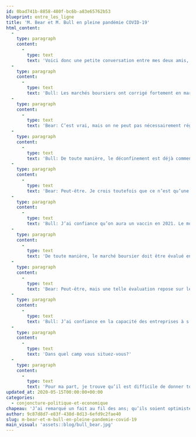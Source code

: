 ```yaml
---
id: 0bad741b-8858-480f-bc6b-a83e65762b53
blueprint: entre_les_ligne
title: 'M. Bear et M. Bull en pleine pandémie COVID-19'
html_content:
  -
    type: paragraph
    content:
      -
        type: text
        text: 'Voici donc une petite conversation entre mes deux amis, M. Bull, éternel optimiste, et M. Bear, éternel pessimiste, dans le cadre de la pandémie de la COVID-19 que nous traversons présentement. Dans quel camp vous placeriez-vous?'
  -
    type: paragraph
    content:
      -
        type: text
        text: 'Bull: Les marchés boursiers ont corrigé fortement en mars après la confirmation que la COVID-19 était une pandémie mondiale. Mais avec la réaction musclée et rapide de nos gouvernements, il n’est pas surprenant que les marchés boursiers aient fortement rebondi. Pour les investisseurs, il est vite devenu évident que la Réserve fédérale américaine et les gouvernements occidentaux feraient tout pour aider les entreprises et les individus à traverser cette crise.'
  -
    type: paragraph
    content:
      -
        type: text
        text: 'Bear: C’est vrai, mais on ne peut pas nécessairement régler une crise sanitaire mondiale à coups de milliards de $. La seule façon de régler une telle situation est de se confiner à la maison et d’attendre un médicament efficace ou un vaccin. Or, les experts s’entendent tous pour dire qu’on devra attendre plusieurs mois avant que cela n’arrive. Les plus optimistes parlent d’un minimum de 12 à 18 mois. Et si les gouvernements ont agi promptement pour soutenir les entreprises et les particuliers dès le début de la pandémie, ils ne pourront pas continuer de le faire pendant des mois et des mois. Il y a des limites à l’endettement.'
  -
    type: paragraph
    content:
      -
        type: text
        text: 'Bull: De toute manière, le déconfinement est déjà commencé. Les entreprises rouvrent graduellement et les gens recommencent à sortir et à dépenser. Ils en ont assez de rester à la maison et n’attendent que le moment où ils pourront manger au restaurant et retourner dans les magasins. On verra le creux économique au deuxième trimestre 2020 et une reprise se matérialisera dès l’automne.'
  -
    type: paragraph
    content:
      -
        type: text
        text: 'Bear: Peut-être. Je crois toutefois que ce n’est qu’une partie de la population qui pense comme ça. De nombreuses personnes ont peur d’attraper le virus. Ce n’est pas parce que les magasins ou les restaurants sont ouverts qu’ils les visiteront. Avant que ça arrive, il faudra qu’ils se sentent en sécurité. Et je ne parle pas des voyages! Avant que les gens recommencent à voyager et à prendre l’avion… Ou à assister à des concerts… On aura besoin d’un vaccin efficace. À ce sujet, même un échéancier de 12 à 18 mois semble très optimiste pour plusieurs spécialistes. J’ai lu récemment que le record de vitesse pour développer un tout nouveau vaccin était de quatre ans…'
  -
    type: paragraph
    content:
      -
        type: text
        text: 'Bull: J’ai confiance qu’on aura un vaccin en 2021. Le monde scientifique n’a jamais été aussi fortement mobilisé pour atteindre un objectif aussi important. De toute manière, je crois personnellement qu’un vaccin n’est pas la seule solution. Des médicaments efficaces contre le virus seront vraisemblablement développés et mis en marché bien avant qu’un vaccin ne voie le jour. Un médicament ou un cocktail de médicaments qui réduirait l’effet du virus aurait un impact positif important et rapide sur notre économie.'
  -
    type: paragraph
    content:
      -
        type: text
        text: 'De toute manière, le marché boursier doit être évalué en fonction des taux d’intérêt courants. Les taux représentent ni plus ni moins le coût de l’argent. Et tant qu’ils demeurent aussi bas que dans le moment, les solutions de rechange au marché boursier sont bien moins attrayantes. On n’a qu’à regarder le taux de dividende moyen des titres qui composent l’indice S&P 500. Il se chiffre à près de 2,05 % présentement, ce qui est nettement plus attrayant que le taux de 0,62 % d’une obligation 10 ans du gouvernement américain (ou canadien : 0,55 %). Dans de telles conditions, les titres boursiers méritent des ratios d’évaluation sensiblement plus élevés que ce qu’on a vu historiquement. Par exemple, si on applique un ratio cours-bénéfices de, disons, 18,0 aux bénéfices prévus des entreprises du S&P 500 en 2021, année probable d’une forte reprise économique, on peut conclure que le marché boursier n’est pas cher présentement.'
  -
    type: paragraph
    content:
      -
        type: text
        text: 'Bear: Peut-être, mais une telle évaluation repose sur le scénario optimiste que l’économie reprendra du mieux dès 2021 et que les bénéfices des entreprises rebondiront fortement. C’est un des scénarios possibles, mais il y en a une multitude d’autres tout aussi probables. On pourrait tout aussi bien prévoir un scénario où un fort ralentissement économique se prolongera plus longtemps que prévu et où toute reprise sera très lente. Si l’on prévoit une baisse des profits des sociétés en 2021, ce qui est plausible compte tenu du taux de chômage qui prévaut présentement et qui devrait continuer d’augmenter, des ressources limitées des gouvernements en raison de leur endettement élevé, du fait que les consommateurs ne reprendront pas confiance avant qu’un vaccin ou un médicament efficace ne soit développé, produit et distribué à toute la population, l’économie ne rebondira pas de sitôt et les marchés boursiers paraissent encore chers.'
  -
    type: paragraph
    content:
      -
        type: text
        text: 'Bull: J’ai confiance en la capacité des entreprises à s’adapter à la situation actuelle. J’ai aussi confiance que l’économie nord-américaine saura rebondir du creux que nous connaîtrons probablement au deuxième trimestre de 2020. Il ne faut pas non plus oublier que des milliards de $ sont investis par des entreprises, des gouvernements, des fondations partout sur la planète pour mettre au point des médicaments, des tests de dépistage plus efficaces et ultimement un vaccin. La nécessité est mère de l’invention.'
  -
    type: paragraph
    content:
      -
        type: text
        text: 'Dans quel camp vous situez-vous?'
  -
    type: paragraph
    content:
      -
        type: text
        text: 'Pour ma part, je trouve qu’il est difficile de donner tort, aussi bien à M. Bull qu’à M. Bear. Les deux ont raison. La vérité est que nul ne peut prévoir avec confiance ce qui adviendra au cours des mois à venir. Je demeure toutefois convaincu que les perspectives à long terme, sur cinq ou dix ans, demeurent attrayantes pour l’économie et pour les investisseurs boursiers. L’investissement est un marathon, pas un sprint, ni une série de sprints. S’il est vrai que M. Bear gagne régulièrement les sprints, M. Bull, lui, remporte invariablement les marathons.'
updated_at: 2020-05-15T00:00:00+00:00
categories:
  - conjoncture-politique-et-economique
chapeau: 'J’ai remarqué un fait au fil des ans; qu’ils soient optimistes ou pessimistes, les gens ont tendance à se camper dans leur opinion. Il y a un biais psychologique, qui s’appelle le biais de la confirmation, selon lequel on tend à porter attention et à retenir seulement les informations qui confirment nos idées préconçues. C’est pourquoi changer d’idée relève souvent de l’impossible.'
author: 9c87d8d7-e83f-438d-8d13-6efd9c2fae40
slug: m-bear-et-m-bull-en-pleine-pandemie-covid-19
main_visual: 'assets::blog/bull_bear.jpg'
---
```


